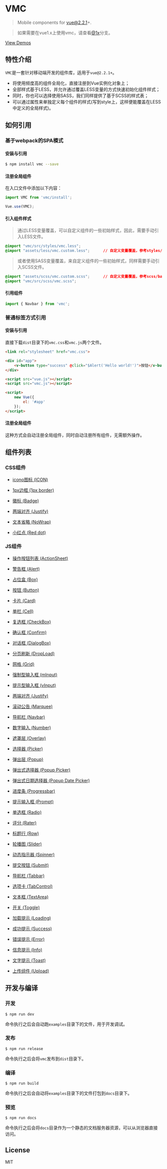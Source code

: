 # VMC

> Mobile components for vue@2.2.1+.

> 如果需要在vue1.x上使用vmc，请查看[@1x](/tree/@1x)分支。

[View Demos](https://spikef.github.io/vmc/)

## 特性介绍

`VMC`是一套针对移动端开发的组件库，适用于`vue@2.2.1+`。

+ 将使用频度高的组件全局化，直接注册到Vue实例化对象上；
+ 全部样式基于LESS，并允许通过覆盖LESS变量的方式快速初始化组件样式；
+ 同时，你也可以选择使用SASS，我们同样提供了基于SCSS的样式表；
+ 可以通过属性来单独定义每个组件的样式(写到style上，这样便能覆盖在LESS中定义的全局样式)。

## 如何引用

### 基于webpack的SPA模式

#### 安装与引用

```bash
$ npm install vmc --save
```

#### 注册全局组件

在入口文件中添加以下内容：

```javascript
import VMC from 'vmc/install';

Vue.use(VMC);
```

#### 引入组件样式

> 通过LESS变量覆盖，可以自定义组件的一些初始样式，因此，需要手动引入LESS文件。

```css
@import "vmc/src/styles/vmc.less";
@import "assets/less/vmc.custom.less";      // 自定义变量覆盖，参考styles/base/variable.less
```

> 或者使用SASS变量覆盖，来自定义组件的一些初始样式，同样需要手动引入SCSS文件。

```css
@import "assets/scss/vmc.custom.scss";      // 自定义变量覆盖，参考scss/base/variable.scss
@import "vmc/src/scss/vmc.scss";
```

#### 引用组件

```javascript
import { Navbar } from 'vmc';
```

### 普通标签方式引用

#### 安装与引用

直接下载`dist`目录下的`vmc.css`和`vmc.js`两个文件。

```html
<link rel="stylesheet" href="vmc.css">

<div id="app">
    <v-button type="success" @click="$Alert('Hello world!')">按钮</v-button>
</div>

<script src="vue.js"></script>
<script src="vmc.js"></script>

<script>
    new Vue({
        el: '#app'
    });
</script>
```

#### 注册全局组件

这种方式会自动注册全局组件，同时自动注册所有组件，无需额外操作。

## 组件列表

### CSS组件

* [icono图标 (ICON)](https://github.com/saeedalipoor/icono)

* [1px边框 (1px border)](./src/styles/util#1px-border)

* [徽标 (Badge)](./src/styles/util#badge)

* [两端对齐 (Justify)](./src/styles/util#justify)

* [文本省略 (NoWrap)](./src/styles/util#nowrap)

* [小红点 (Red dot)](./src/styles/util#red-dot)

### JS组件

* [操作按钮列表 (ActionSheet)](./src/components/actionsheet)

* [警告框 (Alert)](./src/components/alert)

* [占位盒 (Box)](./src/components/box)

* [按钮 (Button)](./src/components/button)

* [卡片 (Card)](./src/components/card)

* [单栏 (Cell)](./src/components/cell)

* [复选框 (CheckBox)](./src/components/checkbox)

* [确认框 (Confirm)](./src/components/confirm)

* [对话框 (DialogBox)](./src/components/dialogbox)

* [分页刷新 (DropLoad)](./src/components/dropload)

* [网格 (Grid)](./src/components/grid)

* [强制型输入框 (mInput)](./src/components/input#minput)

* [提示型输入框 (vInput)](./src/components/input#vinput)

* [两端对齐 (Justify)](./src/components/justify)

* [滚动公告 (Marquee)](./src/components/marquee)

* [导航栏 (Navbar)](./src/components/navbar)

* [数字输入 (Number)](./src/components/number)

* [遮罩层 (Overlay)](./src/components/overlay)

* [选择器 (Picker)](./src/components/picker)

* [弹出层 (Popup)](./src/components/popup)

* [弹出式选择器 (Popup Picker)](./src/components/popup-picker)

* [弹出式日期选择器 (Popup Date Picker)](./src/components/popup-date-picker)

* [进度条 (Progressbar)](./src/components/progressbar)

* [提示输入框 (Prompt)](./src/components/prompt)

* [单选框 (Radio)](./src/components/radio)

* [评分 (Rater)](./src/components/rater)

* [标题行 (Row)](./src/components/row)

* [轮播图 (Slider)](./src/components/slider)

* [动态指示器 (Spinner)](./src/components/spinner)

* [提交按钮 (Submit)](./src/components/submit)

* [导航栏 (Tabbar)](./src/components/tabbar)

* [选项卡 (TabControl)](./src/components/tabcontrol)

* [文本框 (TextArea)](./src/components/textarea)

* [开关 (Toggle)](./src/components/toggle)

* [加载提示 (Loading)](./src/components/toast#loading)

* [成功提示 (Success)](./src/components/toast#success)

* [错误提示 (Error)](./src/components/toast#error)

* [信息提示 (Info)](./src/components/toast#info)

* [文字提示 (Toast)](./src/components/toast#toast)

* [上传组件 (Upload)](./src/components/upload)

## 开发与编译

### 开发

```
$ npm run dev
```

命令执行之后会自动跑`examples`目录下的文件，用于开发调试。

### 发布

```
$ npm run release
```

命令执行之后会将`vmc`发布到`dist`目录下。

### 编译

```
$ npm run build
```

命令执行之后会自动将`examples`目录下的文件打包到`docs`目录下。

### 预览

```
$ npm run docs
```

命令执行之后会将`docs`目录作为一个静态的文档服务器资源，可以从浏览器直接访问。

## License

MIT
